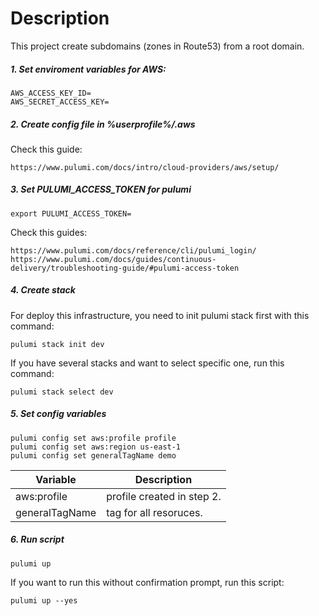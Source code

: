 # Description
This project create subdomains (zones in Route53) from a root domain.

##### 1. Set enviroment variables for AWS:
```
AWS_ACCESS_KEY_ID=
AWS_SECRET_ACCESS_KEY=
```

##### 2. Create config file in %userprofile%/.aws
Check this guide:

```
https://www.pulumi.com/docs/intro/cloud-providers/aws/setup/
```

##### 3. Set PULUMI_ACCESS_TOKEN for pulumi
```
export PULUMI_ACCESS_TOKEN=
```

Check this guides:
```
https://www.pulumi.com/docs/reference/cli/pulumi_login/
https://www.pulumi.com/docs/guides/continuous-delivery/troubleshooting-guide/#pulumi-access-token
```

##### 4. Create stack
For deploy this infrastructure, you need to init pulumi stack first with this command:

```
pulumi stack init dev
```

If you have several stacks and want to select specific one, run this command:

```
pulumi stack select dev
```

##### 5. Set config variables
```
pulumi config set aws:profile profile
pulumi config set aws:region us-east-1
pulumi config set generalTagName demo
```

| Variable       | Description                                                            |
|----------------|------------------------------------------------------------------------|
| aws:profile    | profile created in step 2.                                             |
| generalTagName | tag for all resoruces.                                                 |

##### 6. Run script
```
pulumi up 
```

If you want to run this without confirmation prompt, run this script:
```
pulumi up --yes 
```

